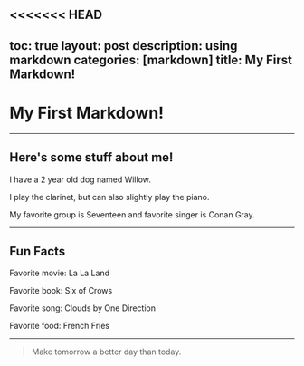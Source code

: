 <<<<<<< HEAD
---
toc: true
layout: post
description: using markdown
categories: [markdown]
title: My First Markdown!
---
# My First Markdown!

---
## Here's some stuff about me!

I have a 2 year old dog named Willow.

I play the clarinet, but can also slightly play the piano. 

My favorite group is Seventeen and favorite singer is Conan Gray. 

---
## Fun Facts

Favorite movie: La La Land

Favorite book: Six of Crows

Favorite song: Clouds by One Direction

Favorite food: French Fries

---

> Make tomorrow a better day than today. 






[^1]: This is the footnote.

